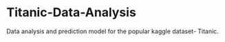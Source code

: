 # Titanic-Data-Analysis
 Data analysis and prediction model for the popular kaggle dataset- Titanic.
